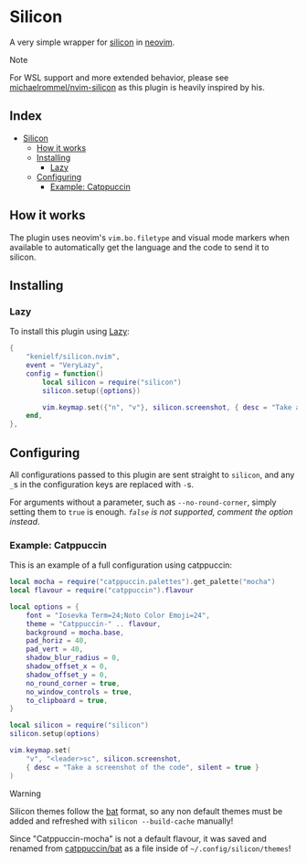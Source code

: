 # Silicon

A very simple wrapper for [silicon] in [neovim].

[silicon]: https://github.com/Aloxaf/silicon
[neovim]: https://github.com/neovim/neovim/

> [!NOTE]
> For WSL support and more extended behavior, please see 
> [michaelrommel/nvim-silicon] as this plugin is heavily inspired by his.

[michaelrommel/nvim-silicon]: https://github.com/michaelrommel/nvim-silicon

## Index
<!--toc:start-->
- [Silicon](#silicon)
  - [How it works](#how-it-works)
  - [Installing](#installing)
    - [Lazy](#lazy)
  - [Configuring](#configuring)
    - [Example: Catppuccin](#example-catppuccin)
<!--toc:end-->

## How it works
The plugin uses neovim's `vim.bo.filetype` and visual mode markers when 
available to automatically get the language and the code to send it to 
silicon.


## Installing
### Lazy
To install this plugin using [Lazy]:
```lua
{
    "kenielf/silicon.nvim",
    event = "VeryLazy",
    config = function()
        local silicon = require("silicon")
        silicon.setup({options})

        vim.keymap.set({"n", "v"}, silicon.screenshot, { desc = "Take a screenshot of your code" })
    end,
},
```

[Lazy]: https://github.com/folke/lazy.nvim

## Configuring
All configurations passed to this plugin are sent straight to `silicon`,
and any `_`s in the configuration keys are replaced with `-`s.

For arguments without a parameter, such as `--no-round-corner`, simply 
setting them to `true` is enough.
*`false` is not supported, comment the option instead*.

### Example: Catppuccin
This is an example of a full configuration using catppuccin:
```lua
local mocha = require("catppuccin.palettes").get_palette("mocha")
local flavour = require("catppuccin").flavour

local options = {
    font = "Iosevka Term=24;Noto Color Emoji=24",
    theme = "Catppuccin-" .. flavour,
    background = mocha.base,
    pad_horiz = 40,
    pad_vert = 40,
    shadow_blur_radius = 0,
    shadow_offset_x = 0,
    shadow_offset_y = 0,
    no_round_corner = true,
    no_window_controls = true,
    to_clipboard = true,
}

local silicon = require("silicon")
silicon.setup(options)

vim.keymap.set(
    "v", "<leader>sc", silicon.screenshot,
    { desc = "Take a screenshot of the code", silent = true }
)
```

> [!WARNING]
> Silicon themes follow the [bat] format, so any non default themes must be 
> added and refreshed with `silicon --build-cache` manually!
> 
> Since "Catppuccin-mocha" is not a default flavour, it was saved and renamed
> from [catppuccin/bat] as a file inside of `~/.config/silicon/themes`!

[bat]: https://github.com/sharkdp/bat
[catppuccin/bat]: https://github.com/catppuccin/bat
